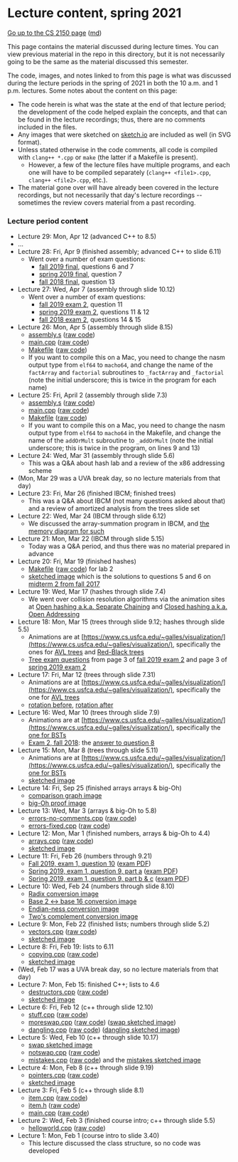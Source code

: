 Lecture content, spring 2021
============================

[Go up to the CS 2150 page](../index.html) ([md](../index.md))

This page contains the material discussed during lecture times.  You can view previous material in the repo in this directory, but it is not necessarily going to be the same as the material discussed this semester.


The code, images, and notes linked to from this page is what was discussed during the lecture periods in the spring of 2021 in both the 10 a.m. and 1 p.m. lectures.  Some notes about the content on this page:

- The code herein is what was the state at the end of that lecture period; the development of the code helped explain the concepts, and that can be found in the lecture recordings; thus, there are no comments included in the files.
- Any images that were sketched on [sketch.io](https://sketch.io/sketchpad/) are included as well (in SVG format).
- Unless stated otherwise in the code comments, all code is compiled with `clang++ *.cpp` or `make` (the latter if a Makefile is present).
    - However, a few of the lecture files have multiple programs, and each one will have to be compiled separately (`clang++ <file1>.cpp`, `clang++ <file2>.cpp`, etc.).
- The material gone over will have already been covered in the lecture recordings, but not necessarily that day's lecture recordings -- sometimes the review covers material from a past recording.

### Lecture period content

- Lecture 29: Mon, Apr 12 (advanced C++ to 8.5) 
- ...
- Lecture 28: Fri, Apr 9 (finished assembly; advanced C++ to slide 6.11)
    - Went over a number of exam questions:
        - [fall 2019 final](https://uva-cs.github.io/pdr/exams/final-f19.pdf), questions 6 and 7
	    - [spring 2019 final](https://uva-cs.github.io/pdr/exams/final-s19.pdf), question 7
        - [fall 2018 final](https://uva-cs.github.io/pdr/exams/final-f18.pdf), question 13
- Lecture 27: Wed, Apr 7 (assembly through slide 10.12)
    - Went over a number of exam questions:
        - [fall 2019 exam 2](https://uva-cs.github.io/pdr/exams/exam2-f19.pdf), question 11
	    - [spring 2019 exam 2](https://uva-cs.github.io/pdr/exams/exam2-s19.pdf), questions 11 & 12
        - [fall 2018 exam 2](https://uva-cs.github.io/pdr/exams/exam2-f18.pdf), questions 14 & 15
- Lecture 26: Mon, Apr 5 (assembly through slide 8.15)
    - [assembly.s](lec26/assembly.s.html) ([raw code](lec26/assembly.s))
    - [main.cpp](lec26/main.cpp.html) ([raw code](lec26/main.cpp))
    - [Makefile](lec26/Makefile.html) ([raw code](lec26/Makefile))
	- If you want to compile this on a Mac, you need to change the nasm output type from `elf64` to `macho64`, and change the name of the `factArray` and `factorial` subroutines to `_factArray` and `_factorial` (note the initial underscore; this is twice in the program for each name)
- Lecture 25: Fri, April 2 (assembly through slide 7.3)
	- [assembly.s](lec25/assembly.s.html) ([raw code](lec25/assembly.s))
	- [main.cpp](lec25/main.cpp.html) ([raw code](lec25/main.cpp))
	- [Makefile](lec25/Makefile.html) ([raw code](lec25/Makefile))
	- If you want to compile this on a Mac, you need to change the nasm output type from `elf64` to `macho64` in the Makefile, and change the name of the `addOrMult` subroutine to `_addOrMult` (note the initial underscore; this is twice in the program, on lines 9 and 13)
- Lecture 24: Wed, Mar 31 (assembly through slide 5.6)
    - This was a Q&A about hash lab and a review of the x86 addressing scheme
- (Mon, Mar 29 was a UVA break day, so no lecture materials from that day)
- Lecture 23: Fri, Mar 26 (finished IBCM; finished trees)
    - This was a Q&A about IBCM (not many questions asked about that) and a review of amortized analysis from the trees slide set
- Lecture 22: Wed, Mar 24 (IBCM through slide 6.12)
    - We discussed the array-summation program in IBCM, and [the memory diagram for such](lec22/lec22.svg)
- Lecture 21: Mon, Mar 22 (IBCM through slide 5.15)
    - Today was a Q&A period, and thus there was no material prepared in advance
- Lecture 20: Fri, Mar 19 (finished hashes)
    - [Makefile](lec20/Makefile.html) ([raw code](lec20/Makefile)) for lab 2
    - [sketched image](lec20/lec20.svg) which is the solutions to questions 5 and 6 on [midterm 2 from fall 2017](../../exams/exam2-f17.pdf)
- Lecture 19: Wed, Mar 17 (hashes through slide 7.4)
    - We went over collision resolution algorithms via the animation sites at [Open hashing a.k.a. Separate Chaining](https://www.cs.usfca.edu/~galles/visualization/OpenHash.html) and [Closed hashing a.k.a. Open Addressing](https://www.cs.usfca.edu/~galles/visualization/ClosedHash.html)
- Lecture 18: Mon, Mar 15 (trees through slide 9.12; hashes through slide 5.5)
    - Animations are at [https://www.cs.usfca.edu/~galles/visualization/](https://www.cs.usfca.edu/~galles/visualization/), specifically the ones for [AVL trees](https://www.cs.usfca.edu/~galles/visualization/AVLtree.html) and [Red-Black trees](https://www.cs.usfca.edu/~galles/visualization/RedBlack.html)
    - [Tree exam questions](lec18/code.txt) from page 3 of [fall 2019 exam 2](../../exams/exam2-f19.pdf) and page 3 of [spring 2019 exam 2](../../exams/exam2-s19.pdf)
- Lecture 17: Fri, Mar 12 (trees through slide 7.31)
    - Animations are at [https://www.cs.usfca.edu/~galles/visualization/](https://www.cs.usfca.edu/~galles/visualization/), specifically the one for [AVL trees](https://www.cs.usfca.edu/~galles/visualization/AVLtree.html)
    - [rotation before](lec17/after.svg), [rotation after](lec17/before.svg)
- Lecture 16: Wed, Mar 10 (trees through slide 7.9)
    - Animations are at [https://www.cs.usfca.edu/~galles/visualization/](https://www.cs.usfca.edu/~galles/visualization/), specifically the [one for BSTs](https://www.cs.usfca.edu/~galles/visualization/BST.html)
    - [Exam 2, fall 2018](../../exams/exam2-f18.pdf): the [answer to question 8](lec16/exam2-f18-q8.txt)
- Lecture 15: Mon, Mar 8 (trees through slide 5.11)
    - Animations are at [https://www.cs.usfca.edu/~galles/visualization/](https://www.cs.usfca.edu/~galles/visualization/), specifically the [one for BSTs](https://www.cs.usfca.edu/~galles/visualization/BST.html)
    - [sketched image](lec15/lec15.svg)
- Lecture 14: Fri, Sep 25 (finished arrays arrays & big-Oh)
    - [comparison graph image](lec14/lec14-graph.svg)
    - [big-Oh proof image](lec14/lec14-proof.svg)
- Lecture 13: Wed, Mar 3 (arrays & big-Oh to 5.8)
    - [errors-no-comments.cpp](lec13/errors-no-comments.cpp.html) ([raw code](lec13/errors-no-comments.cpp))
    - [errors-fixed.cpp](lec13/errors-fixed.cpp.html) ([raw code](lec13/errors-fixed.cpp))
- Lecture 12: Mon, Mar 1 (finished numbers, arrays & big-Oh to 4.4)
    - [arrays.cpp](lec12/arrays.cpp.html) ([raw code](lec12/arrays.cpp))
    - [sketched image](lec12/lec12.svg)
- Lecture 11: Fri, Feb 26 (numbers through 9.21)
    - [Fall 2019, exam 1, question 10](lec11/lec11-a.svg) ([exam PDF](../../exams/exam1-f19.pdf))
    - [Spring 2019, exam 1, question 9, part a](lec11/lec11-b.svg) ([exam PDF](../../exams/exam1-s19.pdf))
    - [Spring 2019, exam 1, question 9, part b & c](lec11/lec11-c.svg) ([exam PDF](../../exams/exam1-s19.pdf))
- Lecture 10: Wed, Feb 24 (numbers through slide 8.10)
    - [Radix conversion image](lec10/lec10-a.svg)
    - [Base 2 <-> base 16 conversion image](lec10/lec10-b.svg)
    - [Endian-ness conversion image](lec10/lec10-c.svg)
    - [Two's complement conversion image](lec10/lec10-d.svg)
- Lecture 9: Mon, Feb 22 (finished lists; numbers through slide 5.2)
    - [vectors.cpp](lec09/vectors.cpp.html) ([raw code](lec09/vectors.cpp))
    - [sketched image](lec09/lec09.svg)
- Lecture 8: Fri, Feb 19: lists to 6.11
    - [copying.cpp](lec08/copying.cpp.html) ([raw code](lec08/copying.cpp))
    - [sketched image](lec08/lec08.svg)
- (Wed, Feb 17 was a UVA break day, so no lecture materials from that day)
- Lecture 7: Mon, Feb 15: finished C++; lists to 4.6
    - [destructors.cpp](lec07/destructors.cpp.html) ([raw code](lec07/destructors.cpp))
    - [sketched image](lec07/lec07.svg)
- Lecture 6: Fri, Feb 12 (c++ through slide 12.10)
    - [stuff.cpp](lec06/stuff.cpp.html) ([raw code](lec06/stuff.cpp))
    - [moreswap.cpp](lec06/moreswap.cpp.html) ([raw code](lec06/moreswap.cpp)) ([swap sketched image](lec05/swap.svg))
    - [dangling.cpp](lec06/dangling.cpp.html) ([raw code](lec06/dangling.cpp)) ([dangling sketched image](lec06/dangling.svg))
- Lecture 5: Wed, Feb 10 (c++ through slide 10.17)
    - [swap sketched image](lec05/swap.svg)
    - [notswap.cpp](lec05/notswap.cpp.html) ([raw code](lec05/notswap.cpp))
    - [mistakes.cpp](lec05/mistakes.cpp.html) ([raw code](lec05/mistakes.cpp)) and the [mistakes sketched image](lec05/mistakes.svg)
- Lecture 4: Mon, Feb 8 (c++ through slide 9.19)
    - [pointers.cpp](lec04/pointers.cpp.html) ([raw code](lec04/pointers.cpp))
    - [sketched image](lec04/lec04.svg)
- Lecture 3: Fri, Feb 5 (c++ through slide 8.1)
    - [item.cpp](lec03/item.cpp.html) ([raw code](lec03/item.cpp))
    - [item.h](lec03/item.h.html) ([raw code](lec03/item.h))
    - [main.cpp](lec03/main.cpp.html) ([raw code](lec03/main.cpp))
- Lecture 2: Wed, Feb 3 (finished course intro; c++ through slide 5.5)
    - [helloworld.cpp](lec02/helloworld.cpp.html) ([raw code](lec02/helloworld.cpp))
- Lecture 1: Mon, Feb 1 (course intro to slide 3.40)
    - This lecture discussed the class structure, so no code was developed
